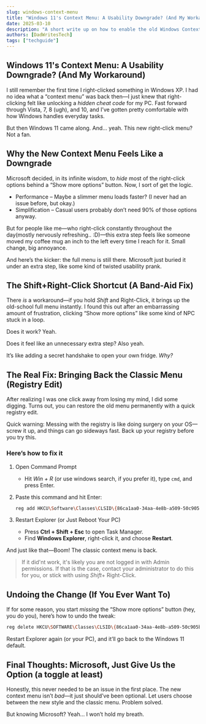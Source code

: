 ```yaml
---
slug: windows-context-menu
title: "Windows 11's Context Menu: A Usability Downgrade? (And My Workaround)"
date: 2025-03-10
description: "A short write up on how to enable the old Windows Context Menu."
authors: [DadWritesTech]
tags: ["techguide"]
---
```


## Windows 11's Context Menu: A Usability Downgrade? (And My Workaround)

I still remember the first time I right-clicked something in Windows XP. I had no idea what a “context menu” was back then—I just knew that right-clicking felt like unlocking a *hidden cheat code* for my PC. Fast forward through Vista, 7, 8 (ugh), and 10, and I’ve gotten pretty comfortable with how Windows handles everyday tasks.  

But then Windows 11 came along. And… yeah. This new right-click menu? Not a fan.

<!-- truncate -->

## Why the New Context Menu Feels Like a Downgrade

Microsoft decided, in its infinite wisdom, to *hide* most of the right-click options behind a “Show more options” button. Now, I sort of get the logic.  

- Performance – Maybe a slimmer menu loads faster? (I never had an issue before, but okay.)  
- Simplification – Casual users probably don’t need 90% of those options anyway.  

But for people like me—who right-click constantly throughout the day(mostly nervously refreshing.. :D)—this extra step feels like someone moved my coffee mug an inch to the left every time I reach for it. Small change, big annoyance.

And here’s the kicker: the full menu is still there. Microsoft just buried it under an extra step, like some kind of twisted usability prank.  

## The Shift+Right-Click Shortcut (A Band-Aid Fix)

There *is* a workaround—if you hold *Shift* and Right-Click, it brings up the old-school full menu instantly. I found this out after an embarrassing amount of frustration, clicking “Show more options” like some kind of NPC stuck in a loop.  

Does it work? Yeah.

Does it feel like an unnecessary extra step? Also yeah.  

It’s like adding a secret handshake to open your own fridge. *Why?*

## The Real Fix: Bringing Back the Classic Menu (Registry Edit)  

After realizing I was one click away from losing my mind, I did some digging. Turns out, you can restore the old menu permanently with a quick registry edit.  

Quick warning: Messing with the registry is like doing surgery on your OS—screw it up, and things can go sideways fast. Back up your registry before you try this.  

### Here’s how to fix it

1. Open Command Prompt
   - Hit *Win + R* (or use windows search, if you prefer it), type `cmd`, and press Enter.  

2. Paste this command and hit Enter:

   ```sh
   reg add HKCU\Software\Classes\CLSID\{86ca1aa0-34aa-4e8b-a509-50c905bae2a2}\InprocServer32 /ve /d "" /f
   ```  

3. Restart Explorer (or Just Reboot Your PC)  
   - Press **Ctrl + Shift + Esc** to open Task Manager.  
   - Find **Windows Explorer**, right-click it, and choose **Restart**.  

And just like that—Boom! The classic context menu is back.  

>If it did'nt work, it's likely you are not logged in with Admin permissions. If that is the case, contact your administrator to do this for you, or stick with using *Shift*+ Right-Click.

## Undoing the Change (If You Ever Want To)

If for some reason, you start *missing* the “Show more options” button (hey, you do you), here’s how to undo the tweak:  

```sh
reg delete HKCU\SOFTWARE\Classes\CLSID\{86ca1aa0-34aa-4e8b-a509-50c905bae2a2} /f
```  

Restart Explorer again (or your PC), and it’ll go back to the Windows 11 default.  

## Final Thoughts: Microsoft, Just Give Us the Option (a toggle at least)

Honestly, this never needed to be an issue in the first place. The new context menu isn’t *bad*—it just should’ve been optional. Let users choose between the new style and the classic menu. Problem solved.  

But knowing Microsoft? Yeah… I won’t hold my breath.  




